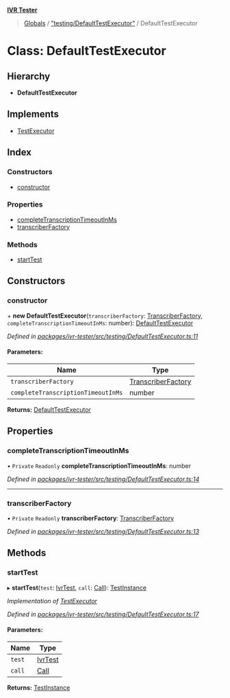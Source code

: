 **[IVR Tester](../README.md)**

> [Globals](../README.md) / ["testing/DefaultTestExecutor"](../modules/_testing_defaulttestexecutor_.md) / DefaultTestExecutor

# Class: DefaultTestExecutor

## Hierarchy

* **DefaultTestExecutor**

## Implements

* [TestExecutor](../interfaces/_testing_defaulttestexecutor_.testexecutor.md)

## Index

### Constructors

* [constructor](_testing_defaulttestexecutor_.defaulttestexecutor.md#constructor)

### Properties

* [completeTranscriptionTimeoutInMs](_testing_defaulttestexecutor_.defaulttestexecutor.md#completetranscriptiontimeoutinms)
* [transcriberFactory](_testing_defaulttestexecutor_.defaulttestexecutor.md#transcriberfactory)

### Methods

* [startTest](_testing_defaulttestexecutor_.defaulttestexecutor.md#starttest)

## Constructors

### constructor

\+ **new DefaultTestExecutor**(`transcriberFactory`: [TranscriberFactory](../modules/_call_transcription_plugin_transcriberfactory_.md#transcriberfactory), `completeTranscriptionTimeoutInMs`: number): [DefaultTestExecutor](_testing_defaulttestexecutor_.defaulttestexecutor.md)

*Defined in [packages/ivr-tester/src/testing/DefaultTestExecutor.ts:11](https://github.com/SketchingDev/ivr-tester/blob/d4b858b/packages/ivr-tester/src/testing/DefaultTestExecutor.ts#L11)*

#### Parameters:

Name | Type |
------ | ------ |
`transcriberFactory` | [TranscriberFactory](../modules/_call_transcription_plugin_transcriberfactory_.md#transcriberfactory) |
`completeTranscriptionTimeoutInMs` | number |

**Returns:** [DefaultTestExecutor](_testing_defaulttestexecutor_.defaulttestexecutor.md)

## Properties

### completeTranscriptionTimeoutInMs

• `Private` `Readonly` **completeTranscriptionTimeoutInMs**: number

*Defined in [packages/ivr-tester/src/testing/DefaultTestExecutor.ts:14](https://github.com/SketchingDev/ivr-tester/blob/d4b858b/packages/ivr-tester/src/testing/DefaultTestExecutor.ts#L14)*

___

### transcriberFactory

• `Private` `Readonly` **transcriberFactory**: [TranscriberFactory](../modules/_call_transcription_plugin_transcriberfactory_.md#transcriberfactory)

*Defined in [packages/ivr-tester/src/testing/DefaultTestExecutor.ts:13](https://github.com/SketchingDev/ivr-tester/blob/d4b858b/packages/ivr-tester/src/testing/DefaultTestExecutor.ts#L13)*

## Methods

### startTest

▸ **startTest**(`test`: [IvrTest](../interfaces/_testing_test_ivrtest_.ivrtest.md), `call`: [Call](../interfaces/_call_call_.call.md)): [TestInstance](../interfaces/_testing_test_testinstanceclass_.testinstance.md)

*Implementation of [TestExecutor](../interfaces/_testing_defaulttestexecutor_.testexecutor.md)*

*Defined in [packages/ivr-tester/src/testing/DefaultTestExecutor.ts:17](https://github.com/SketchingDev/ivr-tester/blob/d4b858b/packages/ivr-tester/src/testing/DefaultTestExecutor.ts#L17)*

#### Parameters:

Name | Type |
------ | ------ |
`test` | [IvrTest](../interfaces/_testing_test_ivrtest_.ivrtest.md) |
`call` | [Call](../interfaces/_call_call_.call.md) |

**Returns:** [TestInstance](../interfaces/_testing_test_testinstanceclass_.testinstance.md)
